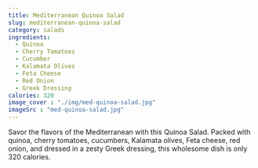 ```yaml
---
title: Mediterranean Quinoa Salad
slug: mediterranean-quinoa-salad
category: salads
ingredients:
  - Quinoa
  - Cherry Tomatoes
  - Cucumber
  - Kalamata Olives
  - Feta Cheese
  - Red Onion
  - Greek Dressing
calories: 320
image_cover : "./img/med-quinoa-salad.jpg"
imageSrc : "med-quinoa-salad.jpg"
---
```


Savor the flavors of the Mediterranean with this Quinoa Salad. Packed with quinoa, cherry tomatoes, cucumbers, Kalamata olives, Feta cheese, red onion, and dressed in a zesty Greek dressing, this wholesome dish is only 320 calories.
